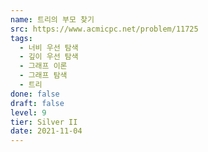 ```yaml
---
name: 트리의 부모 찾기
src: https://www.acmicpc.net/problem/11725
tags: 
  - 너비 우선 탐색
  - 깊이 우선 탐색
  - 그래프 이론
  - 그래프 탐색
  - 트리
done: false
draft: false
level: 9
tier: Silver II
date: 2021-11-04
---
```

